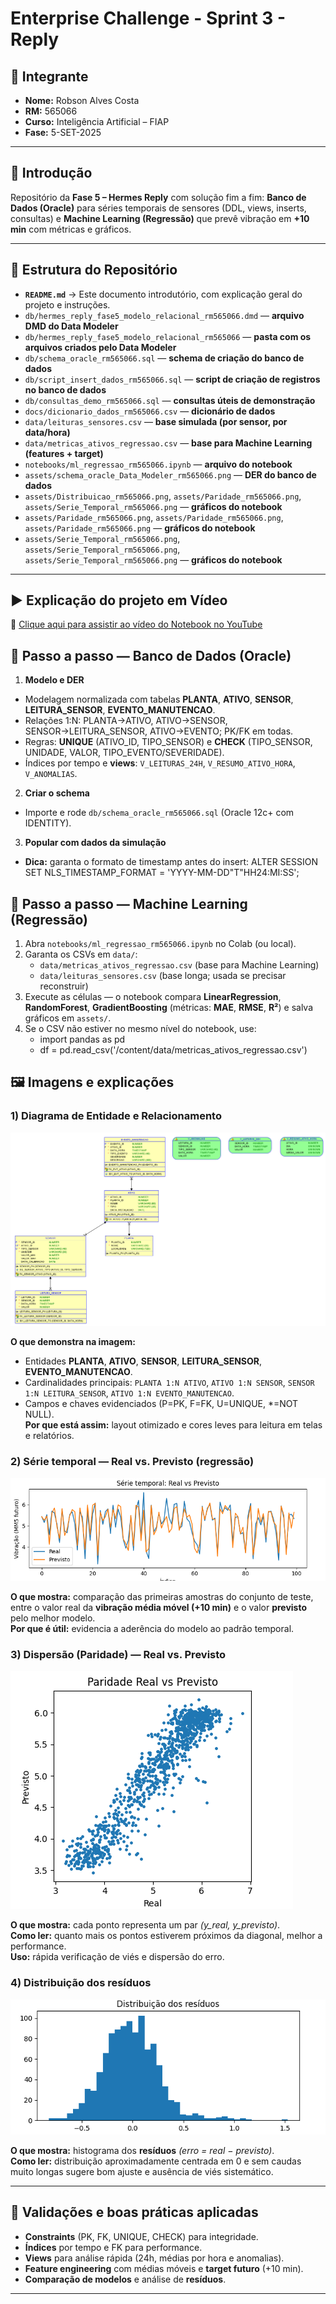 # Enterprise Challenge - Sprint 3 - Reply

## 👤 Integrante
- **Nome:** Robson Alves Costa  
- **RM:** 565066  
- **Curso:** Inteligência Artificial – FIAP  
- **Fase:** 5-SET-2025

---

## 📌 Introdução
Repositório da **Fase 5 – Hermes Reply** com solução fim a fim:
**Banco de Dados (Oracle)** para séries temporais de sensores (DDL, views, inserts, consultas) e
**Machine Learning (Regressão)** que prevê vibração em **+10 min** com métricas e gráficos.

---

## 📂 Estrutura do Repositório
- **`README.md`** → Este documento introdutório, com explicação geral do projeto e instruções.  
- `db/hermes_reply_fase5_modelo_relacional_rm565066.dmd` — **arquivo DMD do Data Modeler**
- `db/hermes_reply_fase5_modelo_relacional_rm565066` — **pasta com os arquivos criados pelo Data Modeler**
- `db/schema_oracle_rm565066.sql` — **schema de criação do banco de dados**
- `db/script_insert_dados_rm565066.sql` — **script de criação de registros no banco de dados**
- `db/consultas_demo_rm565066.sql` — **consultas úteis de demonstração**
- `docs/dicionario_dados_rm565066.csv` — **dicionário de dados**
- `data/leituras_sensores.csv` — **base simulada (por sensor, por data/hora)**
- `data/metricas_ativos_regressao.csv` — **base para Machine Learning (features + target)**
- `notebooks/ml_regressao_rm565066.ipynb` — **arquivo do notebook**
- `assets/schema_oracle_Data_Modeler_rm565066.png` — **DER do banco de dados**
- `assets/Distribuicao_rm565066.png`, `assets/Paridade_rm565066.png`, `assets/Serie_Temporal_rm565066.png` — **gráficos do notebook**
- `assets/Paridade_rm565066.png`, `assets/Paridade_rm565066.png`, `assets/Paridade_rm565066.png` — **gráficos do notebook**
- `assets/Serie_Temporal_rm565066.png`, `assets/Serie_Temporal_rm565066.png`, `assets/Serie_Temporal_rm565066.png` — **gráficos do notebook**

---

## ▶️ Explicação do projeto em Vídeo
🔗 [Clique aqui para assistir ao vídeo do Notebook no YouTube](https://youtu.be/WZcXjdwZhvI)


## 🧰 Passo a passo — Banco de Dados (Oracle)

1. **Modelo e DER**
- Modelagem normalizada com tabelas **PLANTA**, **ATIVO**, **SENSOR**, **LEITURA_SENSOR**, **EVENTO_MANUTENCAO**.
- Relações 1:N: PLANTA→ATIVO, ATIVO→SENSOR, SENSOR→LEITURA_SENSOR, ATIVO→EVENTO; PK/FK em todas.
- Regras: **UNIQUE** (ATIVO_ID, TIPO_SENSOR) e **CHECK** (TIPO_SENSOR, UNIDADE, VALOR, TIPO_EVENTO/SEVERIDADE).
- Índices por tempo e **views**: `V_LEITURAS_24H`, `V_RESUMO_ATIVO_HORA`, `V_ANOMALIAS`.
2. **Criar o schema**
- Importe e rode `db/schema_oracle_rm565066.sql` (Oracle 12c+ com IDENTITY).
3. **Popular com dados da simulação**
- **Dica:** garanta o formato de timestamp antes do insert: ALTER SESSION SET NLS_TIMESTAMP_FORMAT = 'YYYY-MM-DD"T"HH24:MI:SS';

## 🤖 Passo a passo — Machine Learning (Regressão)

1. Abra `notebooks/ml_regressao_rm565066.ipynb` no Colab (ou local).  
2. Garanta os CSVs em `data/`:
   - `data/metricas_ativos_regressao.csv` (base para Machine Learning)
   - `data/leituras_sensores.csv` (base longa; usada se precisar reconstruir)
3. Execute as células — o notebook compara **LinearRegression**, **RandomForest**, **GradientBoosting** (métricas: **MAE**, **RMSE**, **R²**) e salva gráficos em `assets/`.
4. Se o CSV não estiver no mesmo nível do notebook, use:
   - import pandas as pd
   - df = pd.read_csv('/content/data/metricas_ativos_regressao.csv')

## 🖼️ Imagens e explicações

### 1) Diagrama de Entidade e Relacionamento
![DER](assets/schema_oracle_Data_Modeler_rm565066.png)

**O que demonstra na imagem:**  
- Entidades **PLANTA**, **ATIVO**, **SENSOR**, **LEITURA_SENSOR**, **EVENTO_MANUTENCAO**.  
- Cardinalidades principais: `PLANTA 1:N ATIVO`, `ATIVO 1:N SENSOR`, `SENSOR 1:N LEITURA_SENSOR`, `ATIVO 1:N EVENTO_MANUTENCAO`.  
- Campos e chaves evidenciados (P=PK, F=FK, U=UNIQUE, *=NOT NULL).  
**Por que está assim:** layout otimizado e cores leves para leitura em telas e relatórios.

### 2) Série temporal — Real vs. Previsto (regressão)
![Série temporal](assets/Serie_Temporal_rm565066.png)

**O que mostra:** comparação das primeiras amostras do conjunto de teste, entre o valor real da **vibração média móvel (+10 min)** e o valor **previsto** pelo melhor modelo.  
**Por que é útil:** evidencia a aderência do modelo ao padrão temporal.

### 3) Dispersão (Paridade) — Real vs. Previsto
![Paridade](assets/Paridade_rm565066.png)

**O que mostra:** cada ponto representa um par *(y_real, y_previsto)*.  
**Como ler:** quanto mais os pontos estiverem próximos da diagonal, melhor a performance.  
**Uso:** rápida verificação de viés e dispersão do erro.

### 4) Distribuição dos resíduos
![Resíduos](assets/Distribuicao_rm565066.png)

**O que mostra:** histograma dos **resíduos** *(erro = real − previsto)*.  
**Como ler:** distribuição aproximadamente centrada em 0 e sem caudas muito longas sugere bom ajuste e ausência de viés sistemático.

---

## 🧪 Validações e boas práticas aplicadas
- **Constraints** (PK, FK, UNIQUE, CHECK) para integridade.  
- **Índices** por tempo e FK para performance.  
- **Views** para análise rápida (24h, médias por hora e anomalias).  
- **Feature engineering** com médias móveis e **target futuro** (+10 min).  
- **Comparação de modelos** e análise de **resíduos**.

---
